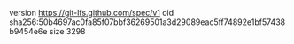 version https://git-lfs.github.com/spec/v1
oid sha256:50b4697ac0fa85f07bbf36269501a3d29089eac5ff74892e1bf57438b9454e6e
size 3298
